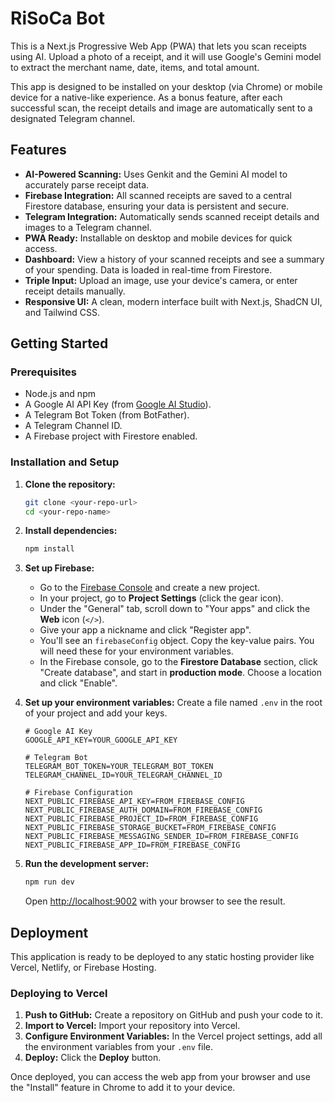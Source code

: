 
# RiSoCa Bot

This is a Next.js Progressive Web App (PWA) that lets you scan receipts using AI. Upload a photo of a receipt, and it will use Google's Gemini model to extract the merchant name, date, items, and total amount.

This app is designed to be installed on your desktop (via Chrome) or mobile device for a native-like experience. As a bonus feature, after each successful scan, the receipt details and image are automatically sent to a designated Telegram channel.

## Features

*   **AI-Powered Scanning:** Uses Genkit and the Gemini AI model to accurately parse receipt data.
*   **Firebase Integration:** All scanned receipts are saved to a central Firestore database, ensuring your data is persistent and secure.
*   **Telegram Integration:** Automatically sends scanned receipt details and images to a Telegram channel.
*   **PWA Ready:** Installable on desktop and mobile devices for quick access.
*   **Dashboard:** View a history of your scanned receipts and see a summary of your spending. Data is loaded in real-time from Firestore.
*   **Triple Input:** Upload an image, use your device's camera, or enter receipt details manually.
*   **Responsive UI:** A clean, modern interface built with Next.js, ShadCN UI, and Tailwind CSS.

## Getting Started

### Prerequisites

*   Node.js and npm
*   A Google AI API Key (from [Google AI Studio](https://aistudio.google.com/)).
*   A Telegram Bot Token (from BotFather).
*   A Telegram Channel ID.
*   A Firebase project with Firestore enabled.

### Installation and Setup

1.  **Clone the repository:**
    ```bash
    git clone <your-repo-url>
    cd <your-repo-name>
    ```

2.  **Install dependencies:**
    ```bash
    npm install
    ```

3.  **Set up Firebase:**
    *   Go to the [Firebase Console](https://console.firebase.google.com/) and create a new project.
    *   In your project, go to **Project Settings** (click the gear icon).
    *   Under the "General" tab, scroll down to "Your apps" and click the **Web** icon (`</>`).
    *   Give your app a nickname and click "Register app".
    *   You'll see an `firebaseConfig` object. Copy the key-value pairs. You will need these for your environment variables.
    *   In the Firebase console, go to the **Firestore Database** section, click "Create database", and start in **production mode**. Choose a location and click "Enable".

4.  **Set up your environment variables:**
    Create a file named `.env` in the root of your project and add your keys.

    ```
    # Google AI Key
    GOOGLE_API_KEY=YOUR_GOOGLE_API_KEY

    # Telegram Bot
    TELEGRAM_BOT_TOKEN=YOUR_TELEGRAM_BOT_TOKEN
    TELEGRAM_CHANNEL_ID=YOUR_TELEGRAM_CHANNEL_ID

    # Firebase Configuration
    NEXT_PUBLIC_FIREBASE_API_KEY=FROM_FIREBASE_CONFIG
    NEXT_PUBLIC_FIREBASE_AUTH_DOMAIN=FROM_FIREBASE_CONFIG
    NEXT_PUBLIC_FIREBASE_PROJECT_ID=FROM_FIREBASE_CONFIG
    NEXT_PUBLIC_FIREBASE_STORAGE_BUCKET=FROM_FIREBASE_CONFIG
    NEXT_PUBLIC_FIREBASE_MESSAGING_SENDER_ID=FROM_FIREBASE_CONFIG
    NEXT_PUBLIC_FIREBASE_APP_ID=FROM_FIREBASE_CONFIG
    ```

5.  **Run the development server:**
    ```bash
    npm run dev
    ```

    Open [http://localhost:9002](http://localhost:9002) with your browser to see the result.

## Deployment

This application is ready to be deployed to any static hosting provider like Vercel, Netlify, or Firebase Hosting.

### Deploying to Vercel

1.  **Push to GitHub:** Create a repository on GitHub and push your code to it.
2.  **Import to Vercel:** Import your repository into Vercel.
3.  **Configure Environment Variables:** In the Vercel project settings, add all the environment variables from your `.env` file.
4.  **Deploy:** Click the **Deploy** button.

Once deployed, you can access the web app from your browser and use the "Install" feature in Chrome to add it to your device.
